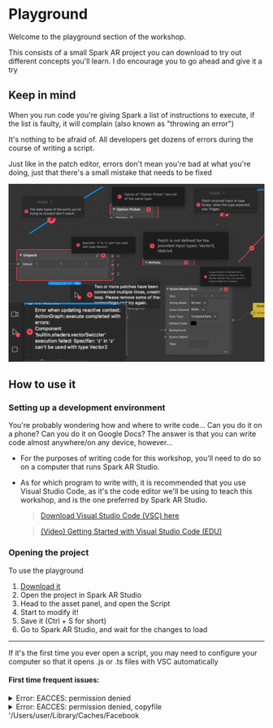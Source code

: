 # Playground

Welcome to the playground section of the workshop.

This consists of a small Spark AR project you can download to try out different concepts you'll learn. I do encourage you to go ahead and give it a try

## Keep in mind
When you run code you're giving Spark a list of instructions to execute, if the list is faulty, it will complain (also known as "throwing an error")

It's nothing to be afraid of. All developers get dozens of errors during the course of writing a script.

Just like in the patch editor, errors don't mean you're bad at what you're doing, just that there's a small mistake that needs to be fixed

![](../img/patch-error-msgs.jpg)

## How to use it

### Setting up a development environment

You're probably wondering how and where to write code... Can you do it on a phone? Can you do it on Google Docs? The answer is that you can write code almost anywhere/on any device, however...

- For the purposes of writing code for this workshop, you'll need to do so on a computer that runs Spark AR Studio.

- As for which program to write with, it is recommended that you use Visual Studio Code, as it's the code editor we'll be using to teach this workshop, and is the one preferred by Spark AR Studio.

    > [Download Visual Studio Code (VSC) here](https://code.visualstudio.com/download)

    > [(Video) Getting Started with Visual Studio Code (EDU)](https://youtu.be/ITxcbrfEcIY)

### Opening the project

To use the playground
1. [Download it](https://raw.githubusercontent.com/tomaspietravallo/sparkar-scripting-workshop/master/playground/playground.arprojpkg)
2. Open the project in Spark AR Studio
3. Head to the asset panel, and open the Script
4. Start to modify it!
5. Save it (Ctrl + S for short)
6. Go to Spark AR Studio, and wait for the changes to load

---

If it's the first time you ever open a script, you may need to configure your computer so that it opens .js or .ts files with VSC automatically

#### First time frequent issues:

<details>
<summary>Error: EACCES: permission denied</summary>

Shutting down Spark AR Studio and then opening it again usually solves it.

Additionally, you can try launching Spark AR by using Ctrl + Click from the launch pad. [Apple Support page](https://support.apple.com/guide/mac-help/open-a-mac-app-from-an-unidentified-developer-mh40616/mac)
</details>

<details>
<summary>Error: EACCES: permission denied, copyfile '/Users/user/Library/Caches/Facebook</summary>

[Here's a community post that worked through it](https://www.facebook.com/groups/SparkARcommunity/posts/763866907358687)
</details>